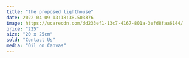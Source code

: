 ```yaml
---
title: "the proposed lighthouse"
date: 2022-04-09 13:18:38.503376
image: https://ucarecdn.com/dd233ef1-13c7-4167-801a-3efd8faa6144/
price: "225"
size: "20 x 25cm"
sold: "Contact Us"
media: "Oil on Canvas"
---
```


